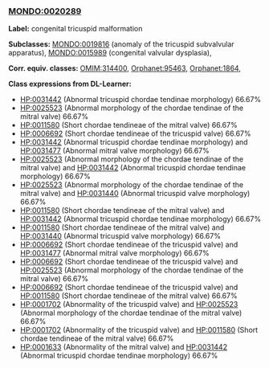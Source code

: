 
### [MONDO:0020289](http://purl.obolibrary.org/obo/MONDO_0020289)
**Label:** congenital tricuspid malformation

**Subclasses:** [MONDO:0019816](http://purl.obolibrary.org/obo/MONDO_0019816) (anomaly of the tricuspid subvalvular apparatus), [MONDO:0015989](http://purl.obolibrary.org/obo/MONDO_0015989) (congenital valvular dysplasia), 

**Corr. equiv. classes:** [OMIM:314400](http://purl.obolibrary.org/obo/OMIM_314400), [Orphanet:95463](http://www.orpha.net/ORDO/Orphanet_95463), [Orphanet:1864](http://www.orpha.net/ORDO/Orphanet_1864), 

**Class expressions from DL-Learner:**

- [HP:0031442](http://purl.obolibrary.org/obo/HP_0031442) (Abnormal tricuspid chordae tendinae morphology) 66.67%
- [HP:0025523](http://purl.obolibrary.org/obo/HP_0025523) (Abnormal morphology of the chordae tendinae of the mitral valve) 66.67%
- [HP:0011580](http://purl.obolibrary.org/obo/HP_0011580) (Short chordae tendineae of the mitral valve) 66.67%
- [HP:0006692](http://purl.obolibrary.org/obo/HP_0006692) (Short chordae tendineae of the tricuspid valve) 66.67%
- [HP:0031442](http://purl.obolibrary.org/obo/HP_0031442) (Abnormal tricuspid chordae tendinae morphology) and [HP:0031477](http://purl.obolibrary.org/obo/HP_0031477) (Abnormal mitral valve morphology) 66.67%
- [HP:0025523](http://purl.obolibrary.org/obo/HP_0025523) (Abnormal morphology of the chordae tendinae of the mitral valve) and [HP:0031442](http://purl.obolibrary.org/obo/HP_0031442) (Abnormal tricuspid chordae tendinae morphology) 66.67%
- [HP:0025523](http://purl.obolibrary.org/obo/HP_0025523) (Abnormal morphology of the chordae tendinae of the mitral valve) and [HP:0031440](http://purl.obolibrary.org/obo/HP_0031440) (Abnormal tricuspid valve morphology) 66.67%
- [HP:0011580](http://purl.obolibrary.org/obo/HP_0011580) (Short chordae tendineae of the mitral valve) and [HP:0031442](http://purl.obolibrary.org/obo/HP_0031442) (Abnormal tricuspid chordae tendinae morphology) 66.67%
- [HP:0011580](http://purl.obolibrary.org/obo/HP_0011580) (Short chordae tendineae of the mitral valve) and [HP:0031440](http://purl.obolibrary.org/obo/HP_0031440) (Abnormal tricuspid valve morphology) 66.67%
- [HP:0006692](http://purl.obolibrary.org/obo/HP_0006692) (Short chordae tendineae of the tricuspid valve) and [HP:0031477](http://purl.obolibrary.org/obo/HP_0031477) (Abnormal mitral valve morphology) 66.67%
- [HP:0006692](http://purl.obolibrary.org/obo/HP_0006692) (Short chordae tendineae of the tricuspid valve) and [HP:0025523](http://purl.obolibrary.org/obo/HP_0025523) (Abnormal morphology of the chordae tendinae of the mitral valve) 66.67%
- [HP:0006692](http://purl.obolibrary.org/obo/HP_0006692) (Short chordae tendineae of the tricuspid valve) and [HP:0011580](http://purl.obolibrary.org/obo/HP_0011580) (Short chordae tendineae of the mitral valve) 66.67%
- [HP:0001702](http://purl.obolibrary.org/obo/HP_0001702) (Abnormality of the tricuspid valve) and [HP:0025523](http://purl.obolibrary.org/obo/HP_0025523) (Abnormal morphology of the chordae tendinae of the mitral valve) 66.67%
- [HP:0001702](http://purl.obolibrary.org/obo/HP_0001702) (Abnormality of the tricuspid valve) and [HP:0011580](http://purl.obolibrary.org/obo/HP_0011580) (Short chordae tendineae of the mitral valve) 66.67%
- [HP:0001633](http://purl.obolibrary.org/obo/HP_0001633) (Abnormality of the mitral valve) and [HP:0031442](http://purl.obolibrary.org/obo/HP_0031442) (Abnormal tricuspid chordae tendinae morphology) 66.67%


